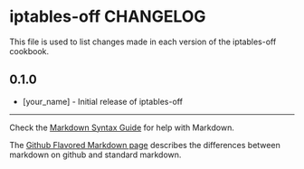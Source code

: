iptables-off CHANGELOG
======================

This file is used to list changes made in each version of the iptables-off cookbook.

0.1.0
-----
- [your_name] - Initial release of iptables-off

- - -
Check the [Markdown Syntax Guide](http://daringfireball.net/projects/markdown/syntax) for help with Markdown.

The [Github Flavored Markdown page](http://github.github.com/github-flavored-markdown/) describes the differences between markdown on github and standard markdown.
